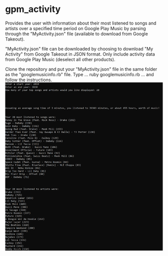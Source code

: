 # gpm_activity
Provides the user with information about their most listened to songs and artists over a specified time period on Google Play Music by parsing through the "MyActivity.json" file (available to download from Google Takeout).

"MyActivity.json" file can be downloaded by choosing to download "My Activity" from Google Takeout in JSON format. Only include activity data from Google Play Music (deselect all other products).

Clone the repository and put your "MyActivity.json" file in the same folder as the "googlemusicinfo.rb" file. Type ... ruby googlemusicinfo.rb ... and follow the instructions.
![alt text](https://github.com/neilshah20/gpm_activity/blob/master/example.png)
